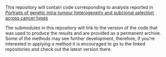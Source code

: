 This repository will contain code corresponding to analysis reported in [Portraits of genetic intra-tumour heterogeneity and subclonal selection across cancer types](https://www.biorxiv.org/content/early/2018/05/07/312041)

The submodules in this repository will link to the version of the code that was used to produce the results and are provided as a permanent archive. Some of the methods may see further development, therefore, if you're interested in applying a method it is encouraged to go to the linked repositories and check out the latest version there.
